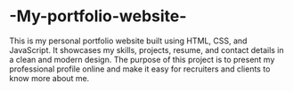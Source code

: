 # -My-portfolio-website-
This is my personal portfolio website built using HTML, CSS, and JavaScript. It showcases my skills, projects, resume, and contact details in a clean and modern design. The purpose of this project is to present my professional profile online and make it easy for recruiters and clients to know more about me.
